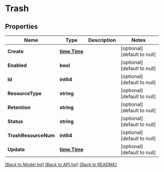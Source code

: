 # Trash

## Properties
Name | Type | Description | Notes
------------ | ------------- | ------------- | -------------
**Create** | [**time.Time**](time.Time.md) |  | [optional] [default to null]
**Enabled** | **bool** |  | [optional] [default to null]
**Id** | **int64** |  | [optional] [default to null]
**ResourceType** | **string** |  | [optional] [default to null]
**Retention** | **string** |  | [optional] [default to null]
**Status** | **string** |  | [optional] [default to null]
**TrashResourceNum** | **int64** |  | [optional] [default to null]
**Update** | [**time.Time**](time.Time.md) |  | [optional] [default to null]

[[Back to Model list]](../README.md#documentation-for-models) [[Back to API list]](../README.md#documentation-for-api-endpoints) [[Back to README]](../README.md)


